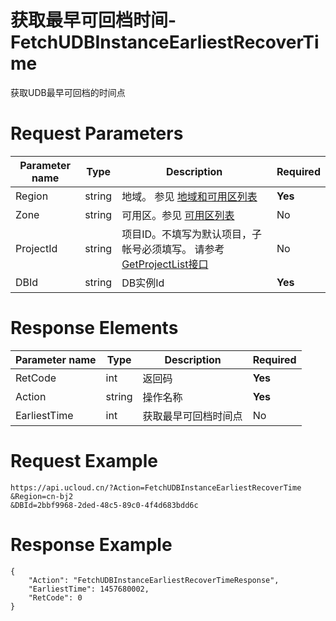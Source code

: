 # 获取最早可回档时间-FetchUDBInstanceEarliestRecoverTime

获取UDB最早可回档的时间点

# Request Parameters
|Parameter name|Type|Description|Required|
|---|---|---|---|
|Region|string|地域。 参见 [地域和可用区列表](../summary/regionlist.html)|**Yes**|
|Zone|string|可用区。参见 [可用区列表](../summary/regionlist.html)|No|
|ProjectId|string|项目ID。不填写为默认项目，子帐号必须填写。 请参考[GetProjectList接口](../summary/get_project_list.html)|No|
|DBId|string|DB实例Id|**Yes**|

# Response Elements
|Parameter name|Type|Description|Required|
|---|---|---|---|
|RetCode|int|返回码|**Yes**|
|Action|string|操作名称|**Yes**|
|EarliestTime|int|获取最早可回档时间点|No|

# Request Example
```
https://api.ucloud.cn/?Action=FetchUDBInstanceEarliestRecoverTime
&Region=cn-bj2
&DBId=2bbf9968-2ded-48c5-89c0-4f4d683bdd6c
```

# Response Example
```
{
    "Action": "FetchUDBInstanceEarliestRecoverTimeResponse", 
    "EarliestTime": 1457680002, 
    "RetCode": 0
}
```

